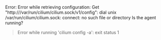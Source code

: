 Error: Error while retrieving configuration: Get "http:///var/run/cilium/cilium.sock/v1/config": dial unix /var/run/cilium/cilium.sock: connect: no such file or directory
Is the agent running?
> Error while running 'cilium config -a':  exit status 1

